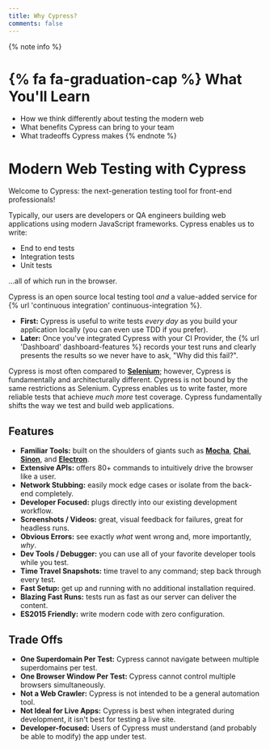 ```yaml
---
title: Why Cypress?
comments: false
---
```


{% note info %}
# {% fa fa-graduation-cap %} What You'll Learn

- How we think differently about testing the modern web
- What benefits Cypress can bring to your team
- What tradeoffs Cypress makes
{% endnote %}

# Modern Web Testing with Cypress

Welcome to Cypress: the next-generation testing tool for front-end professionals!

Typically, our users are developers or QA engineers building web applications using modern JavaScript frameworks. Cypress enables us to write:

- End to end tests
- Integration tests
- Unit tests

...all of which run in the browser.

Cypress is an open source local testing tool *and* a value-added service for {% url 'continuous integration' continuous-integration %}.

- **First:** Cypress is useful to write tests *every day* as you build your application locally (you can even use TDD if you prefer).
- **Later:** Once you've integrated Cypress with your CI Provider, the  {% url 'Dashboard' dashboard-features %} records your test runs and clearly presents the results so we never have to ask, "Why did this fail?".

Cypress is most often compared to [**Selenium**](http://www.seleniumhq.org/); however, Cypress is fundamentally and architecturally different. Cypress is not bound by the same restrictions as Selenium. Cypress enables us to write faster, more reliable tests that achieve *much more* test coverage. Cypress fundamentally shifts the way we test and build web applications.

## Features
- **Familiar Tools:** built on the shoulders of giants such as [**Mocha**](https://mochajs.org/), [**Chai**](http://chaijs.com/), [**Sinon**](http://sinonjs.org/), and [**Electron**](https://electron.atom.io/).
- **Extensive APIs:** offers 80+ commands to intuitively drive the browser like a user.
- **Network Stubbing:** easily mock edge cases or isolate from the back-end completely.
- **Developer Focused:** plugs directly into our existing development workflow.
- **Screenshots / Videos:** great, visual feedback for failures, great for headless runs.
- **Obvious Errors:** see exactly *what* went wrong and, more importantly, *why*.
- **Dev Tools / Debugger:** you can use all of your favorite developer tools while you test.
- **Time Travel Snapshots:** time travel to any command; step back through every test.
- **Fast Setup:** get up and running with no additional installation required.
- **Blazing Fast Runs:** tests run as fast as our server can deliver the content.
- **ES2015 Friendly:** write modern code with zero configuration.

## Trade Offs

- **One Superdomain Per Test:** Cypress cannot navigate between multiple superdomains per test.
- **One Browser Window Per Test:** Cypress cannot control multiple browsers simultaneously.
- **Not a Web Crawler:** Cypress is not intended to be a general automation tool.
- **Not Ideal for Live Apps:** Cypress is best when integrated during development, it isn't best for testing a live site.
- **Developer-focused:** Users of Cypress must understand (and probably be able to modify) the app under test.

